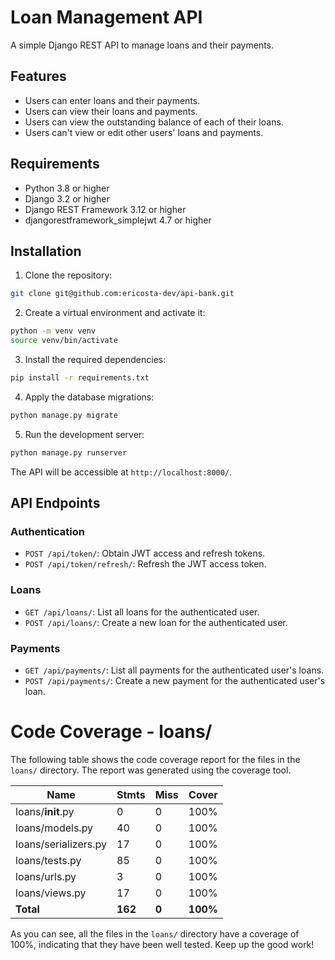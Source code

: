 # Loan Management API

A simple Django REST API to manage loans and their payments.

## Features

- Users can enter loans and their payments.
- Users can view their loans and payments.
- Users can view the outstanding balance of each of their loans.
- Users can't view or edit other users' loans and payments.

## Requirements

- Python 3.8 or higher
- Django 3.2 or higher
- Django REST Framework 3.12 or higher
- djangorestframework_simplejwt 4.7 or higher

## Installation

1. Clone the repository:
```bash
git clone git@github.com:ericosta-dev/api-bank.git
```

2. Create a virtual environment and activate it:
```bash
python -m venv venv
source venv/bin/activate
```

3. Install the required dependencies:
```bash
pip install -r requirements.txt
```

4. Apply the database migrations:
```bash
python manage.py migrate
```

5. Run the development server:
```bash
python manage.py runserver
```

The API will be accessible at `http://localhost:8000/`.

## API Endpoints

### Authentication

- `POST /api/token/`: Obtain JWT access and refresh tokens.
- `POST /api/token/refresh/`: Refresh the JWT access token.

### Loans

- `GET /api/loans/`: List all loans for the authenticated user.
- `POST /api/loans/`: Create a new loan for the authenticated user.

### Payments

- `GET /api/payments/`: List all payments for the authenticated user's loans.
- `POST /api/payments/`: Create a new payment for the authenticated user's loan.

# Code Coverage - loans/

The following table shows the code coverage report for the files in the `loans/` directory. The report was generated using the coverage tool.

| Name | Stmts | Miss | Cover |
|------|-------|------|-------|
| loans/__init__.py | 0 | 0 | 100% |
| loans/models.py | 40 | 0 | 100% |
| loans/serializers.py | 17 | 0 | 100% |
| loans/tests.py | 85 | 0 | 100% |
| loans/urls.py | 3 | 0 | 100% |
| loans/views.py | 17 | 0 | 100% |
| **Total** | **162** | **0** | **100%** |

As you can see, all the files in the `loans/` directory have a coverage of 100%, indicating that they have been well tested. Keep up the good work!
